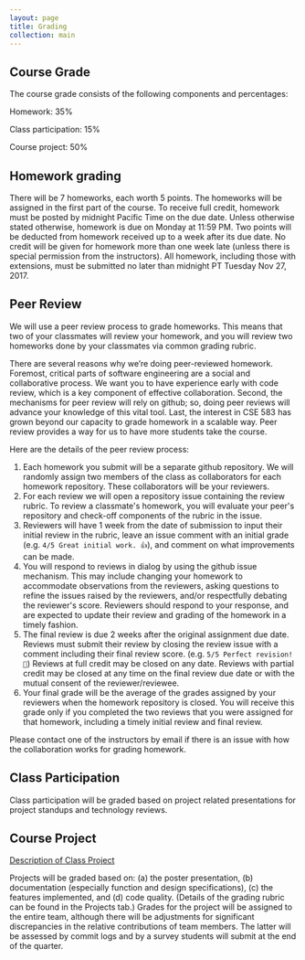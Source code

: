 ```yaml
---
layout: page
title: Grading
collection: main
---
```


## Course Grade

The course grade consists of the following components and percentages:

Homework: 35%

Class participation: 15%

Course project: 50%

## Homework grading

There will be 7 homeworks, each worth 5 points.
The homeworks will be assigned in the first part of the course.
To receive full credit, homework must be posted by midnight Pacific Time on the due date.
Unless otherwise stated otherwise, homework is due on Monday at 11:59 PM.
Two points will be deducted from homework received up to a week after its due date.
No credit will be given for homework more than one week late (unless there is special permission
from the instructors).
All homework, including those with extensions, must be submitted no later than midnight PT Tuesday
Nov 27, 2017.

## Peer Review

We will use a peer review process to grade homeworks.
This means that two of your classmates will review your homework, and you will review two homeworks done by your classmates via common grading rubric.

There are several reasons why we’re doing peer-reviewed homework. 
Foremost, critical parts of software engineering are a social and collaborative process. We want you to have experience early with code review,  which is a key component of effective collaboration. 
Second, the mechanisms for peer review will rely on github; so, doing peer reviews will advance your knowledge of this vital tool. 
Last, the interest in CSE 583 has grown beyond our capacity to grade homework in a scalable way. Peer review provides a way for us to have more students take the course.

Here are the details of the peer review process:

1. Each homework you submit will be a separate github repository. 
   We will randomly assign two members of the class as collaborators for each homework repository. 
   These collaborators will be your reviewers. 
1. For each review we will open a repository issue containing the review rubric. To review a classmate's homework, you will
   evaluate your peer's repository and check-off components of the rubric in the issue.
1. Reviewers will have 1 week from the date of submission to input their initial review in the rubric, leave an issue
   comment with an initial grade (e.g. `4/5 Great initial work. 👍`), and comment on what improvements can be made. 
1. You will respond to reviews in dialog by using the github issue mechanism. This may include changing your homework to
   accommodate observations from the reviewers, asking questions to refine the issues raised by the reviewers, and/or
   respectfully debating the reviewer's score. Reviewers should respond to your response, and are expected to update their
   review and grading  of the homework in a timely fashion.
1. The final review is due 2 weeks after the original assignment due date. Reviews must submit their review by closing the
   review issue with a comment including their final review score. (e.g. `5/5 Perfect revision! 👏`) Reviews at full credit
   may be closed on any date. Reviews with partial credit may be closed at any time on the final review due date or with
   the mutual consent of the reviewer/reviewee.
1. Your final grade will be the average of the grades assigned by your reviewers when the homework repository is closed. 
   You will receive this grade only if you completed the two reviews that you were assigned for that homework, including a
   timely initial review and final review.
 
Please contact one of the instructors by email if there is an issue with how the collaboration works for grading homework.

## Class Participation

Class participation will be graded based on project related presentations for project standups and technology reviews.

## Course Project

[Description of Class Project](https://docs.google.com/document/d/14XfgSuko_hfYbNBq8agz31CxnmIJkw2Iz8yW0cs-mSY/edit?usp=sharing)

Projects will be graded based on:
(a) the poster presentation, (b) documentation
(especially function and design specifications), (c) the features implemented,
and (d) code quality.
(Details of the grading rubric can be found
in the Projects tab.)
Grades for the project will be assigned to the entire team, although
there will be adjustments
for significant discrepancies in
the relative contributions of team members.
The latter will be assessed by commit logs and by
a survey students will submit
at the end of the quarter.
